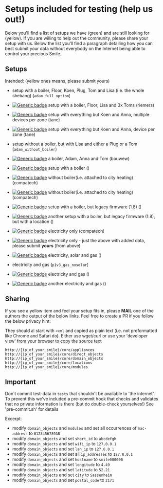 # Setups included for testing (help us out!)

Below you'll find a list of setups we have (green) and are still looking for (yellow). If you are willing to help out the community, please share your setup with us. Below the list you'll find a paragraph detailing how you can best submit your data without everybody on the Internet being able to control your precious Smile.

## Setups

Intended: (yellow ones means, please submit yours)

- [](https://img.shields.io/badge/Adam-v3-yellow.svg) setup with a boiler, Floor, Koen, Plug, Tom and Lisa (i.e. the whole shebang) (`adam_full_option`)
- [![Generic badge](https://img.shields.io/badge/Adam-v3-green.svg)](https://github.com/plugwise/Plugwise-Smile/tree/docs/tests/adam_living_floor_plus_3_rooms) setup with a boiler, Floor, Lisa and 3x Toms (riemers)
- [![Generic badge](https://img.shields.io/badge/Adam-v3-green.svg)](https://github.com/plugwise/Plugwise-Smile/tree/docs/tests/adam_multiple_devices_per_zone) setup with everything but Koen and Anna, multiple devices per zone (tane)
- [![Generic badge](https://img.shields.io/badge/Adam-v3-green.svg)](https://github.com/plugwise/Plugwise-Smile/tree/docs/tests/adam_zone_per_device) setup with everything but Koen and Anna, device per zone (tane)
- [](https://img.shields.io/badge/Adam-v3-yellow.svg) setup without a boiler, but with Lisa and either a Plug or a Tom (`adam_without_boiler`)

- [![Generic badge](https://img.shields.io/badge/Adam_Anna-v3-green.svg)](https://github.com/plugwise/Plugwise-Smile/tree/docs/tests/adam_plus_anna) a boiler, Adam, Anna and Tom (bouwew)

- [![Generic badge](https://img.shields.io/badge/Anna-v4-green.svg)](https://github.com/plugwise/Plugwise-Smile/tree/docs/tests/anna_v4) setup with a boiler ()
- [![Generic badge](https://img.shields.io/badge/Anna-v3-green.svg)](https://github.com/plugwise/Plugwise-Smile/tree/docs/tests/anna_without_boiler_fw3) without boiler(i.e. attached to city heating) (compatech)
- [![Generic badge](https://img.shields.io/badge/Anna-v4-green.svg)](https://github.com/plugwise/Plugwise-Smile/tree/docs/tests/anna_without_boiler_fw4) without boiler(i.e. attached to city heating) (compatech)
- [![Generic badge](https://img.shields.io/badge/Anna-v1-green.svg)](https://github.com/plugwise/Plugwise-Smile/tree/docs/tests/legacy_anna) setup with a boiler, but legacy firmware (1.8) ()
- [![Generic badge](https://img.shields.io/badge/Anna-v1-green.svg)](https://github.com/plugwise/Plugwise-Smile/tree/docs/tests/legacy_anna_2) another setup with a boiler, but legacy firmware (1.8), but with a location ()

- [![Generic badge](https://img.shields.io/badge/P1-v3-green.svg)](https://github.com/plugwise/Plugwise-Smile/tree/docs/tests/p1v3) electricity only (compatech)
- [![Generic badge](https://img.shields.io/badge/P1-v3-green.svg)](https://github.com/plugwise/Plugwise-Smile/tree/docs/tests/p1v3solarfake) electricity only - just the above with added data, please submit **yours** (from above)
- [![Generic badge](https://img.shields.io/badge/P1-v3-green.svg)](https://github.com/plugwise/Plugwise-Smile/tree/docs/tests/p1v3_full_option) electricity, solar and gas ()
- [](https://img.shields.io/badge/P1-v3-yellow.svg) electricity and gas (`p1v3_gas_nosolar`)
- [![Generic badge](https://img.shields.io/badge/P1-v2-green.svg)](https://github.com/plugwise/Plugwise-Smile/tree/docs/tests/smile_p1_v2) electricity and gas ()
- [![Generic badge](https://img.shields.io/badge/P1-v2-green.svg)](https://github.com/plugwise/Plugwise-Smile/tree/docs/tests/smile_p1_v2_2) another electricity and gas ()

## Sharing

If you see a yellow item and feel your setup fits in, please **MAIL** one of the authors the output of the below links. Feel free to create a PR if you follow the below privacy hint:

They should al start with `<xml` and copied as plain text (i.e. not preformatted like Chrome and Safari do).
Either use wget/curl or use your 'developer view' from your browser to copy the source text

```text
http://{ip_of_your_smile}/core/appliances
http://{ip_of_your_smile}/core/direct_objects
http://{ip_of_your_smile}/core/domain_objects
http://{ip_of_your_smile}/core/locations
http://{ip_of_your_smile}/core/modules
```

## Important

Don't commit test-data in `tests` that shouldn't be available to 'the internet'.
To prevent this we've included a pre-commit hook that checks and validates that no private information is there (but do double-check yourselves!)
See 'pre-commit.sh' for details

Excerpt:

  - modify `domain_objects` and `modules` and set all occurrences of `mac-address` to `0123456789AB`
  - modify `domain_objects` and set `short_id` to `abcdefgh`
  - modify `domain_objects` and set `wifi_ip` to `127.0.0.1`
  - modify `domain_objects` and set `lan_ip` to `127.0.0.1`
  - modify `domain_objects` and set all `ip_addresses` to `127.0.0.1`
  - modify `domain_objects` and set `hostname` to `smile000000`
  - modify `domain_objects` and set `longitude` to `4.49`
  - modify `domain_objects` and set `latitude` to `52.21`
  - modify `domain_objects` and set `city` to `Sassenheim`
  - modify `domain_objects` and set `postal_code` to `2171`
